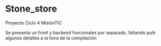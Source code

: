 # Stone_store
Proyecto Ciclo 4 MisiónTIC

Se presenta un front y backend funcionales por separado, faltando pulir algunos detalles a la hora de la compilación
